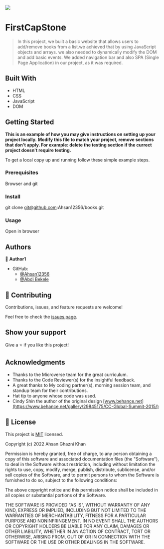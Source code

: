 
![](https://img.shields.io/badge/Microverse-blueviolet)

# FirstCapStone

> In this project, we built a basic website that allows users to add/remove books from a list.we achieved that by using JavaScript objects and arrays. we also needed to dynamically modify the DOM and add basic events. We added navigation bar and also SPA (Single Page Application) in our project, as it was required.





## Built With
- HTML
- CSS
- JavaScript
- DOM


## Getting Started

**This is an example of how you may give instructions on setting up your project locally.**
**Modify this file to match your project, remove sections that don't apply. For example: delete the testing section if the currect project doesn't require testing.**


To get a local copy up and running follow these simple example steps.

### Prerequisites
Browser and git

### Install
git clone git@github.com:Ahsan12356/books.git
### Usage

Open in browser



## Authors

👤 **Author1**

- GitHub: 
    - [@Ahsan12356](https://github.com/Ahsan12356)
    - [@Abdi Bekele](https://github.com/Lul-Abdifan)


## 🤝 Contributing

Contributions, issues, and feature requests are welcome!

Feel free to check the [issues page](https://github.com/Ahsan12356/furniture/issues).

## Show your support

Give a ⭐️ if you like this project!

## Acknowledgments

- Thanks to the Microverse team for the great curriculum.
- Thanks to the Code Reviewer(s) for the insightful feedback.
- A great thanks to My coding partner(s), morning session team, and standup team for their contributions.
- Hat tip to anyone whose code was used.
- Cindy Shin the author of the original design [www.behance.net](https://www.behance.net/gallery/29845175/CC-Global-Summit-2015/)

## 📝 License

This project is [MIT](./LICENSE) licensed.

Copyright (c) 2022 Ahsan Ghazni Khan

Permission is hereby granted, free of charge, to any person obtaining a copy
of this software and associated documentation files (the "Software"), to deal
in the Software without restriction, including without limitation the rights
to use, copy, modify, merge, publish, distribute, sublicense, and/or sell
copies of the Software, and to permit persons to whom the Software is
furnished to do so, subject to the following conditions:

The above copyright notice and this permission notice shall be included in all
copies or substantial portions of the Software.

THE SOFTWARE IS PROVIDED "AS IS", WITHOUT WARRANTY OF ANY KIND, EXPRESS OR
IMPLIED, INCLUDING BUT NOT LIMITED TO THE WARRANTIES OF MERCHANTABILITY,
FITNESS FOR A PARTICULAR PURPOSE AND NONINFRINGEMENT. IN NO EVENT SHALL THE
AUTHORS OR COPYRIGHT HOLDERS BE LIABLE FOR ANY CLAIM, DAMAGES OR OTHER
LIABILITY, WHETHER IN AN ACTION OF CONTRACT, TORT OR OTHERWISE, ARISING FROM,
OUT OF OR IN CONNECTION WITH THE SOFTWARE OR THE USE OR OTHER DEALINGS IN THE
SOFTWARE.
